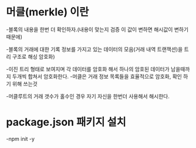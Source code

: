 # 머클(merkle) 이란

-블록의 내용을 한번 더 확인하자.(내용이 맞는지 검증 이 값이 변하면 해시값이 변하기 때문에)

-블록의 거래에 대한 기록 정보를 가지고 있는 데이터의 모음(거래 내역 트랜잭션)을 트리 구조로 해싱 암호화)

-이진 트리 형태로 보여지며 각 데이터를 암호화 해서 하나의 암호된 데이터가 남을때까지 두개씩 합쳐서 암호화한다. -머클은 거래 정보 목록들을 효율적으로 암호화, 확인 하기 위해 쓰는것

-머클루트의 거래 갯수가 홀수인 경우 자기 자신을 한번더 사용해서 해시한다.

# package.json 패키지 설치

-npm init -y
